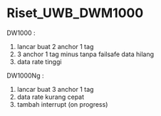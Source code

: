# Riset_UWB_DWM1000  

DW1000 :  
1. lancar buat 2 anchor 1 tag  
2. 3 anchor 1 tag minus tanpa failsafe data hilang   
3. data rate tinggi  

DW1000Ng :  
1. lancar buat 3 anchor 1 tag  
2. data rate kurang cepat  
3. tambah interrupt (on progress)  
